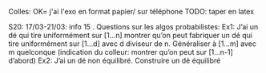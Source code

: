 Colles:
OK= j'ai l'exo en format papier/ sur téléphone
TODO: taper en latex

S20: 17/03-21/03: info 15 . Questions sur les algos probabilistes:
		Ex1: J’ai un dé qui tire uniformément sur [1…n] montrer qu’on peut fabriquer un dé qui tire uniformément sur [1…d] avec d diviseur de n.
Généraliser à [1…m] avec m quelconque (indication du colleur: montrer qu’on peut sur [1…n-1] d’abord)
		Ex2: J’ai un dé non équilibré. Construire un dé équilibré